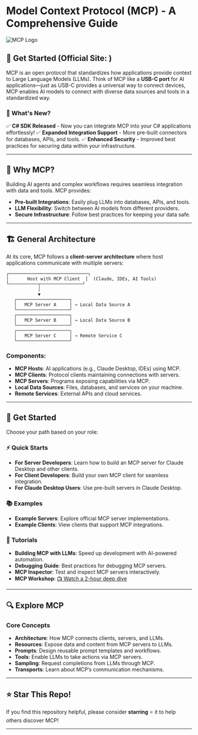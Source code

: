 # Model Context Protocol (MCP) - A Comprehensive Guide

![MCP Logo](https://github.com/modelcontextprotocol/.github/raw/main/profile/assets/light.png)

## 🚀 Get Started (Official Site: [](https://modelcontextprotocol.io/introduction))
MCP is an open protocol that standardizes how applications provide context to Large Language Models (LLMs). Think of MCP like a **USB-C port** for AI applications—just as USB-C provides a universal way to connect devices, MCP enables AI models to connect with diverse data sources and tools in a standardized way.

### 🌟 What's New?
✅ **C# SDK Released** - Now you can integrate MCP into your C# applications effortlessly!
✅ **Expanded Integration Support** - More pre-built connectors for databases, APIs, and tools.
✅ **Enhanced Security** - Improved best practices for securing data within your infrastructure.

---

## 📌 Why MCP?
Building AI agents and complex workflows requires seamless integration with data and tools. MCP provides:

- **Pre-built Integrations**: Easily plug LLMs into databases, APIs, and tools.
- **LLM Flexibility**: Switch between AI models from different providers.
- **Secure Infrastructure**: Follow best practices for keeping your data safe.

---

## 🏗 General Architecture
At its core, MCP follows a **client-server architecture** where host applications communicate with multiple servers:

```
┌──────────────────────────────┐
│       Host with MCP Client  │  (Claude, IDEs, AI Tools)
└───────────┬────────────────┘
            │
            ▼
   ┌────────────────────┐
   │   MCP Server A     │ → Local Data Source A
   └────────────────────┘
   ┌────────────────────┐
   │   MCP Server B     │ → Local Data Source B
   └────────────────────┘
   ┌────────────────────┐
   │   MCP Server C     │ → Remote Service C
   └────────────────────┘
```
### Components:
- **MCP Hosts**: AI applications (e.g., Claude Desktop, IDEs) using MCP.
- **MCP Clients**: Protocol clients maintaining connections with servers.
- **MCP Servers**: Programs exposing capabilities via MCP.
- **Local Data Sources**: Files, databases, and services on your machine.
- **Remote Services**: External APIs and cloud services.

---

## 🏁 Get Started
Choose your path based on your role:

### ⚡ Quick Starts
- **For Server Developers**: Learn how to build an MCP server for Claude Desktop and other clients.
- **For Client Developers**: Build your own MCP client for seamless integration.
- **For Claude Desktop Users**: Use pre-built servers in Claude Desktop.

### 📚 Examples
- **Example Servers**: Explore official MCP server implementations.
- **Example Clients**: View clients that support MCP integrations.

### 📖 Tutorials
- **Building MCP with LLMs**: Speed up development with AI-powered automation.
- **Debugging Guide**: Best practices for debugging MCP servers.
- **MCP Inspector**: Test and inspect MCP servers interactively.
- **MCP Workshop**: [📺 Watch a 2-hour deep dive](https://your-video-url.com)

---

## 🔍 Explore MCP
### Core Concepts
- **Architecture**: How MCP connects clients, servers, and LLMs.
- **Resources**: Expose data and content from MCP servers to LLMs.
- **Prompts**: Design reusable prompt templates and workflows.
- **Tools**: Enable LLMs to take actions via MCP servers.
- **Sampling**: Request completions from LLMs through MCP.
- **Transports**: Learn about MCP’s communication mechanisms.

---

## ⭐ Star This Repo!
If you find this repository helpful, please consider **starring** ⭐ it to help others discover MCP!

---

